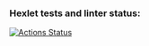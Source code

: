 ### Hexlet tests and linter status:
[![Actions Status](https://github.com/Mqtaw/python-project-lvl3/workflows/hexlet-check/badge.svg)](https://github.com/Mqtaw/python-project-lvl3/actions)
